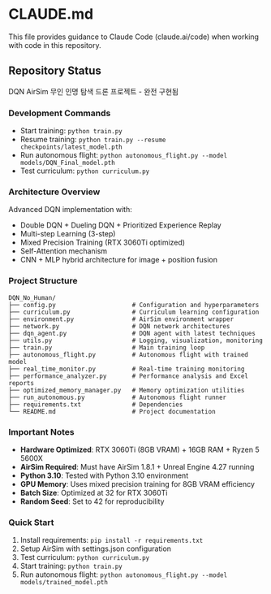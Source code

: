 # CLAUDE.md

This file provides guidance to Claude Code (claude.ai/code) when working with code in this repository.

## Repository Status
DQN AirSim 무인 인명 탐색 드론 프로젝트 - 완전 구현됨

### Development Commands
- Start training: `python train.py`
- Resume training: `python train.py --resume checkpoints/latest_model.pth`
- Run autonomous flight: `python autonomous_flight.py --model models/DQN_Final_model.pth`
- Test curriculum: `python curriculum.py`

### Architecture Overview
Advanced DQN implementation with:
- Double DQN + Dueling DQN + Prioritized Experience Replay
- Multi-step Learning (3-step)
- Mixed Precision Training (RTX 3060Ti optimized)
- Self-Attention mechanism
- CNN + MLP hybrid architecture for image + position fusion

### Project Structure
```
DQN_No_Human/
├── config.py                     # Configuration and hyperparameters
├── curriculum.py                 # Curriculum learning configuration
├── environment.py                # AirSim environment wrapper
├── network.py                    # DQN network architectures
├── dqn_agent.py                  # DQN agent with latest techniques
├── utils.py                      # Logging, visualization, monitoring
├── train.py                      # Main training loop
├── autonomous_flight.py          # Autonomous flight with trained model
├── real_time_monitor.py          # Real-time training monitoring
├── performance_analyzer.py       # Performance analysis and Excel reports
├── optimized_memory_manager.py   # Memory optimization utilities
├── run_autonomous.py             # Autonomous flight runner
├── requirements.txt              # Dependencies
└── README.md                     # Project documentation
```

### Important Notes
- **Hardware Optimized**: RTX 3060Ti (8GB VRAM) + 16GB RAM + Ryzen 5 5600X
- **AirSim Required**: Must have AirSim 1.8.1 + Unreal Engine 4.27 running
- **Python 3.10**: Tested with Python 3.10 environment
- **GPU Memory**: Uses mixed precision training for 8GB VRAM efficiency
- **Batch Size**: Optimized at 32 for RTX 3060Ti
- **Random Seed**: Set to 42 for reproducibility

### Quick Start
1. Install requirements: `pip install -r requirements.txt`
2. Setup AirSim with settings.json configuration
3. Test curriculum: `python curriculum.py`
4. Start training: `python train.py`
5. Run autonomous flight: `python autonomous_flight.py --model models/trained_model.pth`